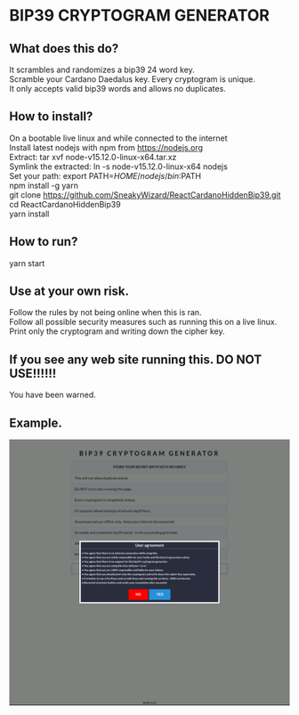 # BIP39 CRYPTOGRAM GENERATOR

## What does this do?
It scrambles and randomizes a bip39 24 word key.  
Scramble your Cardano Daedalus key.  Every cryptogram is unique.  
It only accepts valid bip39 words and allows no duplicates.  

## How to install?
On a bootable live linux and while connected to the internet  
Install latest nodejs with npm from  https://nodejs.org  
Extract:  tar xvf node-v15.12.0-linux-x64.tar.xz  
Symlink the extracted:  ln -s node-v15.12.0-linux-x64 nodejs  
Set your path:  export PATH=$HOME/nodejs/bin:$PATH  
npm install -g yarn  
git clone https://github.com/SneakyWizard/ReactCardanoHiddenBip39.git  
cd ReactCardanoHiddenBip39  
yarn install  

## How to run?
yarn start  

## Use at your own risk.
Follow the rules by not being online when this is ran.  
Follow all possible security measures such as running this on a live linux.  
Print only the cryptogram and writing down the cipher key.  

## If you see any web site running this.  DO NOT USE!!!!!!
You have been warned.

## Example.
![alt text](example.gif)

